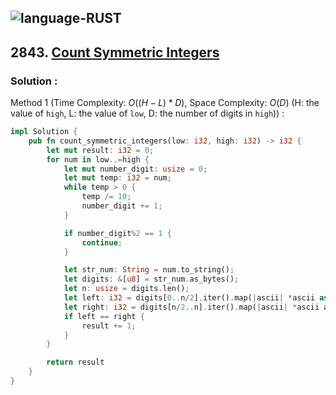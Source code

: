 ![language-RUST](https://img.shields.io/badge/RUST-8d4004?style=for-the-badge&logo=RUST)
---

## 2843. [Count Symmetric Integers](https://leetcode.com/problems/count-symmetric-integers)

### Solution :

Method 1 (Time Complexity: $O((H-L)*D)$, Space Complexity: $O(D)$ (H: the value of `high`, L: the value of `low`, D: the number of digits in `high`)) :
```rust
impl Solution {
    pub fn count_symmetric_integers(low: i32, high: i32) -> i32 {
        let mut result: i32 = 0;
        for num in low..=high {
            let mut number_digit: usize = 0;
            let mut temp: i32 = num;
            while temp > 0 {
                temp /= 10;
                number_digit += 1;
            }

            if number_digit%2 == 1 {
                continue;
            }

            let str_num: String = num.to_string();
            let digits: &[u8] = str_num.as_bytes();
            let n: usize = digits.len();
            let left: i32 = digits[0..n/2].iter().map(|ascii| *ascii as i32).sum();
            let right: i32 = digits[n/2..n].iter().map(|ascii| *ascii as i32).sum();
            if left == right {
                result += 1;
            }
        }

        return result
    }
}
```
